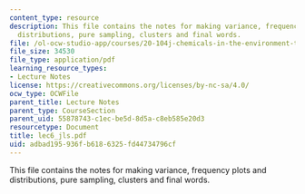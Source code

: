 ```yaml
---
content_type: resource
description: This file contains the notes for making variance, frequency plots and
  distributions, pure sampling, clusters and final words.
file: /ol-ocw-studio-app/courses/20-104j-chemicals-in-the-environment-toxicology-and-public-health-be-104j-spring-2005/adbad195936fb6186325fd44734796cf_lec6_jls.pdf
file_size: 34530
file_type: application/pdf
learning_resource_types:
- Lecture Notes
license: https://creativecommons.org/licenses/by-nc-sa/4.0/
ocw_type: OCWFile
parent_title: Lecture Notes
parent_type: CourseSection
parent_uid: 55878743-c1ec-be5d-8d5a-c8eb585e20d3
resourcetype: Document
title: lec6_jls.pdf
uid: adbad195-936f-b618-6325-fd44734796cf
---
```

This file contains the notes for making variance, frequency plots and distributions, pure sampling, clusters and final words.